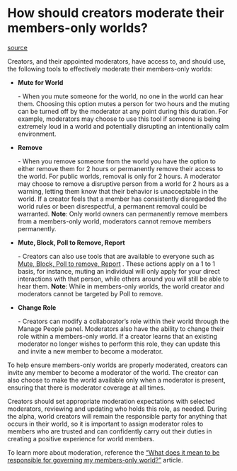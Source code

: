 # How should creators moderate their members-only worlds?

[source](https://developers.meta.com/horizon-worlds/learn/documentation/members-only-worlds/how-should-creators-moderate-their-membersonly-worlds)

Creators, and their appointed moderators, have access to, and should use, the following tools to effectively moderate their members-only worlds:

*   **Mute for World**
    
     \- When you mute someone for the world, no one in the world can hear them. Choosing this option mutes a person for two hours and the muting can be turned off by the moderator at any point during this duration. For example, moderators may choose to use this tool if someone is being extremely loud in a world and potentially disrupting an intentionally calm environment.
    

*   **Remove**
    
     \- When you remove someone from the world you have the option to either remove them for 2 hours or permanently remove their access to the world. For public worlds, removal is only for 2 hours. A moderator may choose to remove a disruptive person from a world for 2 hours as a warning, letting them know that their behavior is unacceptable in the world. If a creator feels that a member has consistently disregarded the world rules or been disrespectful, a permanent removal could be warranted. **Note**: Only world owners can permanently remove members from a members-only world, moderators cannot remove members permanently.

*   **Mute, Block, Poll to Remove, Report**
    
     \- Creators can also use tools that are available to everyone such as [Mute, Block, Poll to remove, Report](https://www.meta.com/help/quest/articles/horizon/safety-and-privacy-in-horizon-worlds/) . These actions apply on a 1 to 1 basis, for instance, muting an individual will only apply for your direct interactions with that person, while others around you will still be able to hear them. **Note**: While in members-only worlds, the world creator and moderators cannot be targeted by Poll to remove.

*   **Change Role**
    
     \- Creators can modify a collaborator’s role within their world through the Manage People panel. Moderators also have the ability to change their role within a members-only world. If a creator learns that an existing moderator no longer wishes to perform this role, they can update this and invite a new member to become a moderator.

To help ensure members-only worlds are properly moderated, creators can invite any member to become a moderator of the world. The creator can also choose to make the world available only when a moderator is present, ensuring that there is moderator coverage at all times.

Creators should set appropriate moderation expectations with selected moderators, reviewing and updating who holds this role, as needed. During the alpha, world creators will remain the responsible party for anything that occurs in their world, so it is important to assign moderator roles to members who are trusted and can confidently carry out their duties in creating a positive experience for world members.

To learn more about moderation, reference the [“What does it mean to be responsible for governing my members-only world?”](/horizon-worlds/learn/documentation/members-only-worlds/what-does-it-mean-to-be-responsible-for-governing-my-membersonly-world/) article.

 

 

 

 

 

 

 

 

 

 

 

 

 

 

 

 

 

 

 

 

 

 

 

 

 

 

 

 

 

 

 

 

 

 

 

 

 

 

 

 

 

 

 

 

 

 